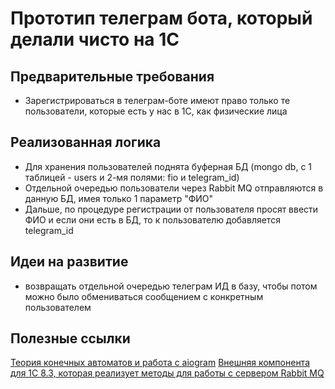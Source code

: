 # Прототип телеграм бота, который делали чисто на 1С

## Предварительные требования

* Зарегистрироваться в телеграм-боте имеют право только те пользователи, которые есть у нас в 1С, как физические лица

## Реализованная логика

* Для хранения пользователей поднята буферная БД (mongo db, с 1 таблицей - users и 2-мя полями: fio и telegram_id)
* Отдельной очередью пользователи через Rabbit MQ отправляются в данную БД, имея только 1 параметр "ФИО"
* Дальше, по процедуре регистрации от пользователя просят ввести ФИО и если они есть в БД, то к пользователю добавляется telegram_id

## Идеи на развитие

* возвращать отдельной очередью телеграм ИД в базу, чтобы потом можно было обмениваться сообщением с конкретным пользователем

## Полезные ссылки

[Теория конечных автоматов и работа с aiogram](https://mastergroosha.github.io/telegram-tutorial-2/fsm/)
[Внешняя компонента для 1C 8.3, которая реализует методы для работы с сервером Rabbit MQ](https://github.com/BITERP/PinkRabbitMQ)
